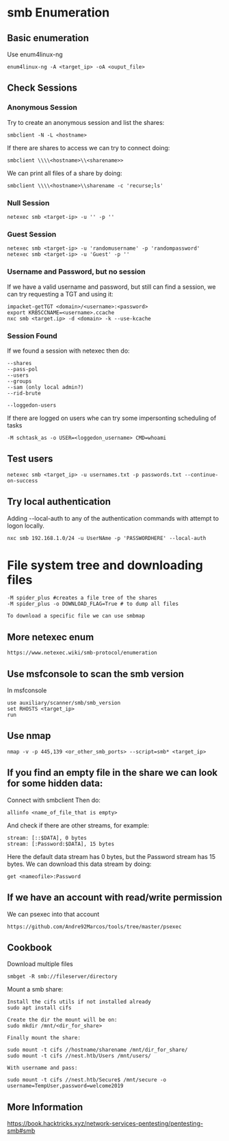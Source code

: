 # smb Enumeration

## Basic enumeration

Use enum4linux-ng

	enum4linux-ng -A <target_ip> -oA <ouput_file>

## Check Sessions

### Anonymous Session

Try to create an anonymous session and list the shares:

	smbclient -N -L <hostname>

If there are shares to access we can try to connect doing:

	smbclient \\\\<hostname>\\<sharename>>

We can print all files of a share by doing:

	smbclient \\\\<hostname>\\sharename -c 'recurse;ls'

### Null Session

	netexec smb <target-ip> -u '' -p ''

### Guest Session

	netexec smb <target-ip> -u 'randomusername' -p 'randompassword'
	netexec smb <target-ip> -u 'Guest' -p ''

### Username and Password, but no session

If we have a valid username and password, but still can find a session, we can try requesting a TGT and using it:

```
impacket-getTGT <domain>/<username>:<password>
export KRB5CCNAME=<username>.ccache
nxc smb <target.ip> -d <domain> -k --use-kcache
```

### Session Found

If we found a session with netexec then do:

	--shares
	--pass-pol
	--users
	--groups
	--sam (only local admin?)
	--rid-brute

	--loggedon-users

If there are logged on users whe can try some impersonting scheduling of tasks

	-M schtask_as -o USER=<loggedon_username> CMD=whoami


## Test users

	netexec smb <target_ip> -u usernames.txt -p passwords.txt --continue-on-success


## Try local authentication

Adding --local-auth to any of the authentication commands with attempt to logon locally.

	nxc smb 192.168.1.0/24 -u UserNAme -p 'PASSWORDHERE' --local-auth


# File system tree and downloading files

	-M spider_plus #creates a file tree of the shares
	-M spider_plus -o DOWNLOAD_FLAG=True # to dump all files

	To download a specific file we can use smbmap

## More netexec enum

	https://www.netexec.wiki/smb-protocol/enumeration

## Use msfconsole to scan the smb version

In msfconsole

	use auxiliary/scanner/smb/smb_version
	set RHOSTS <target_ip>
	run

## Use nmap

	nmap -v -p 445,139 <or_other_smb_ports> --script=smb* <target_ip>


## If you find an empty file in the share we can look for some hidden data:

Connect with smbclient
Then do:

	allinfo <name_of_file_that is empty>

And check if there are other streams, for example:

	stream: [::$DATA], 0 bytes
	stream: [:Password:$DATA], 15 bytes

Here the default data stream has 0 bytes, but the Password stream has 15 bytes.
We can download this data stream by doing:

	get <nameofile>:Password


## If we have an account with read/write permission

We can psexec into that account

	https://github.com/Andre92Marcos/tools/tree/master/psexec


## Cookbook

Download multiple files

	smbget -R smb://fileserver/directory

Mount a smb share:

	Install the cifs utils if not installed already
	sudo apt install cifs

	Create the dir the mount will be on:
	sudo mkdir /mnt/<dir_for_share>

	Finally mount the share:

	sudo mount -t cifs //hostname/sharename /mnt/dir_for_share/
	sudo mount -t cifs //nest.htb/Users /mnt/users/

	With username and pass:

	sudo mount -t cifs //nest.htb/Secure$ /mnt/secure -o username=TempUser,password=welcome2019

## More Information

https://book.hacktricks.xyz/network-services-pentesting/pentesting-smb#smb